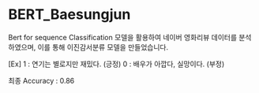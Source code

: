 # BERT_Baesungjun

Bert for sequence Classification 모델을 활용하여 네이버 영화리뷰 데이터를 분석하였으며, 이를 통해 이진감서분류 모델을 만들었습니다.

[Ex]
1 : 연기는 별로지만 재밌다. (긍정)
0 : 배우가 아깝다, 실망이다. (부정)

최종 Accuracy : 0.86
